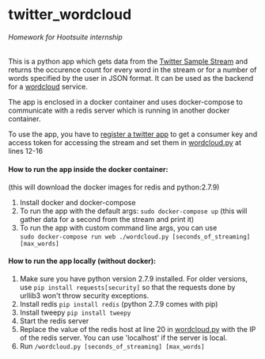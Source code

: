 # twitter_wordcloud
###### Homework for Hootsuite internship

This is a python app which gets data from the [Twitter Sample Stream](https://dev.twitter.com/streaming/reference/get/statuses/sample) and returns the
occurence count for every word in the stream or for a number of words specified by the user in JSON format. It can be used as the backend for a
[wordcloud](https://www.google.com/search?site=&tbm=isch&q=wordcloud) service.      

The app is enclosed in a docker container and uses docker-compose to communicate with a redis server which is running in another docker container.

To use the app, you have to [register a twitter app](https://apps.twitter.com/app/new) to get a consumer key and access token for accessing the stream
and set them in [wordcloud.py](wordcloud_files/wordcloud.py) at lines 12-16 

#### How to run the app inside the docker container:
(this will download the docker images for redis and python:2.7.9)  

1. Install docker and docker-compose
2. To run the app with the default args: `sudo docker-compose up` (this will gather data for a second from the stream and print it)
3. To run the app with custom command line args, you can use  
  `sudo docker-compose run web ./wordcloud.py [seconds_of_streaming] [max_words]`

#### How to run the app locally (without docker):

1. Make sure you have python version 2.7.9 installed. For older versions, use `pip install requests[security]` so that the requests done by urllib3 won't throw security exceptions.
2. Install redis `pip install redis` (python 2.7.9 comes with pip)
3. Install tweepy `pip install tweepy`
4. Start the redis server
5. Replace the value of the redis host at line 20 in [wordcloud.py](wordcloud_files/wordcloud.py) with the IP of the redis server. You can use 'localhost' if the server is local.
5. Run `/wordcloud.py [seconds_of_streaming] [max_words]`

